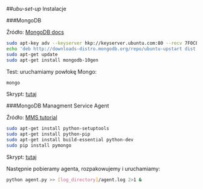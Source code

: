 ##*ubu-set-up* Instalacje

###MongoDB

Źródło: [MongoDB docs](http://docs.mongodb.org/manual/tutorial/install-mongodb-on-ubuntu/)

```sh
sudo apt-key adv --keyserver hkp://keyserver.ubuntu.com:80 --recv 7F0CEB10
echo 'deb http://downloads-distro.mongodb.org/repo/ubuntu-upstart dist 10gen' | sudo tee /etc/apt/sources.list.d/mongodb.list
sudo apt-get update
sudo apt-get install mongodb-10gen
```

Test: uruchamiamy powłokę Mongo:

```sh
mongo
```

Skrypt: [tutaj](./scripts/mongo.sh)

###MongoDB Managment Service Agent

Źródło: [MMS tutorial](http://mms.mongodb.com/help/monitoring/tutorial/#tutorial-install-mms-agent)

```sh
sudo apt-get install python-setuptools 
sudo apt-get install python-pip 
sudo apt-get install build-essential python-dev 
sudo pip install pymongo
```

Skrypt: [tutaj](./scripts/mmsagent.sh)

Następnie pobieramy agenta, rozpakowujemy i uruchamiamy:

```sh
python agent.py >> [log_directory]/agent.log 2>1 &
```